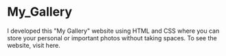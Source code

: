 # My_Gallery
I developed this "My Gallery" website using HTML and CSS where you can store your personal or important photos without taking spaces. To see the website, visit here.
